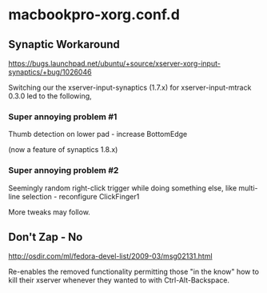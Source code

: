 # macbookpro-xorg.conf.d

## Synaptic Workaround

https://bugs.launchpad.net/ubuntu/+source/xserver-xorg-input-synaptics/+bug/1026046

Switching our the xserver-input-synaptics (1.7.x) for xserver-input-mtrack 0.3.0 led to the following,

### Super annoying problem #1

Thumb detection on lower pad - increase BottomEdge

(now a feature of synaptics 1.8.x)

### Super annoying problem #2

Seemingly random right-click trigger while doing something else, like multi-line selection - reconfigure ClickFinger1

More tweaks may follow.

## Don't Zap - No

http://osdir.com/ml/fedora-devel-list/2009-03/msg02131.html

Re-enables the removed functionality permitting those "in the know" how to kill their xserver whenever they wanted to with Ctrl-Alt-Backspace.


